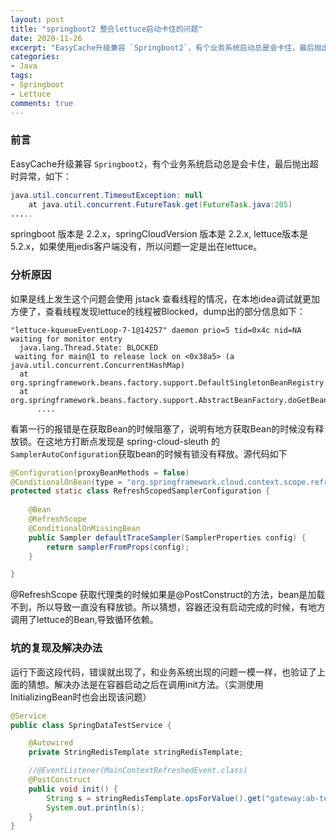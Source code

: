 ```yaml
---
layout: post
title: "springboot2 整合lettuce启动卡住的问题"
date: 2020-11-26
excerpt: "EasyCache升级兼容 `Springboot2`，有个业务系统启动总是会卡住，最后抛出超时异常，springboot 版本是 2.2.x，springCloudVersion 版本是 2.2.x, lettuce版本是5.2.x，如果使用jedis客户端没有，所以问题一定是出在lettuce。"
categories: 
- Java
tags:
- Springboot
- Lettuce
comments: true
---
```


### 前言

EasyCache升级兼容 `Springboot2`，有个业务系统启动总是会卡住，最后抛出超时异常，如下：

```java
java.util.concurrent.TimeoutException: null
	at java.util.concurrent.FutureTask.get(FutureTask.java:205)
.....
```

springboot 版本是 2.2.x，springCloudVersion 版本是 2.2.x, lettuce版本是5.2.x，如果使用jedis客户端没有，所以问题一定是出在lettuce。

### 分析原因

如果是线上发生这个问题会使用 jstack 查看线程的情况，在本地idea调试就更加方便了，查看线程发现lettuce的线程被Blocked，dump出的部分信息如下：

```
"lettuce-kqueueEventLoop-7-1@14257" daemon prio=5 tid=0x4c nid=NA waiting for monitor entry
  java.lang.Thread.State: BLOCKED
 waiting for main@1 to release lock on <0x38a5> (a java.util.concurrent.ConcurrentHashMap)
  at org.springframework.beans.factory.support.DefaultSingletonBeanRegistry.getSingleton(DefaultSingletonBeanRegistry.java:208)
  at org.springframework.beans.factory.support.AbstractBeanFactory.doGetBean(AbstractBeanFactory.java:321)
	  ....
```


看第一行的报错是在获取Bean的时候阻塞了，说明有地方获取Bean的时候没有释放锁。在这地方打断点发现是 spring-cloud-sleuth 的 `SamplerAutoConfiguration`获取bean的时候有锁没有释放。源代码如下

```java
@Configuration(proxyBeanMethods = false)
@ConditionalOnBean(type = "org.springframework.cloud.context.scope.refresh.RefreshScope")
protected static class RefreshScopedSamplerConfiguration {
	
	@Bean
	@RefreshScope
	@ConditionalOnMissingBean
	public Sampler defaultTraceSampler(SamplerProperties config) {
		return samplerFromProps(config);
	}

}
```

@RefreshScope 获取代理类的时候如果是@PostConstruct的方法，bean是加载不到，所以导致一直没有释放锁。所以猜想，容器还没有启动完成的时候，有地方调用了lettuce的Bean,导致循环依赖。

### 坑的复现及解决办法

运行下面这段代码，错误就出现了，和业务系统出现的问题一模一样，也验证了上面的猜想。解决办法是在容器启动之后在调用init方法。（实测使用InitializingBean时也会出现该问题）

```java
@Service
public class SpringDataTestService {

    @Autowired
    private StringRedisTemplate stringRedisTemplate;

    //@EventListener(MainContextRefreshedEvent.class)
    @PostConstruct
    public void init() {
        String s = stringRedisTemplate.opsForValue().get("gateway:ab-test:config");
        System.out.println(s);
    }
}
```

